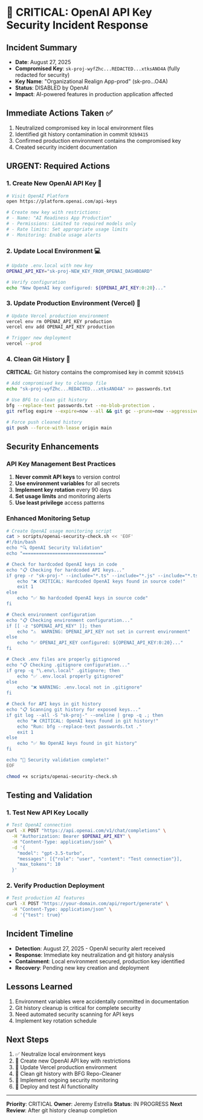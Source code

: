 # 🚨 CRITICAL: OpenAI API Key Security Incident Response

## Incident Summary
- **Date**: August 27, 2025
- **Compromised Key**: `sk-proj-wyfZhc...REDACTED...xtksANO4A` (fully redacted for security)
- **Key Name**: "Organizational Realign App-prod" (sk-pro...O4A)
- **Status**: DISABLED by OpenAI
- **Impact**: AI-powered features in production application affected

## Immediate Actions Taken ✅
1. Neutralized compromised key in local environment files
2. Identified git history contamination in commit `92b9415`
3. Confirmed production environment contains the compromised key
4. Created security incident documentation

## URGENT: Required Actions

### 1. Create New OpenAI API Key 🔑
```bash
# Visit OpenAI Platform
open https://platform.openai.com/api-keys

# Create new key with restrictions:
# - Name: "AI Readiness App Production"
# - Permissions: Limited to required models only
# - Rate limits: Set appropriate usage limits
# - Monitoring: Enable usage alerts
```

### 2. Update Local Environment 💻
```bash
# Update .env.local with new key
OPENAI_API_KEY="sk-proj-NEW_KEY_FROM_OPENAI_DASHBOARD"

# Verify configuration
echo "New OpenAI key configured: ${OPENAI_API_KEY:0:20}..."
```

### 3. Update Production Environment (Vercel) 🚀
```bash
# Update Vercel production environment
vercel env rm OPENAI_API_KEY production
vercel env add OPENAI_API_KEY production

# Trigger new deployment
vercel --prod
```

### 4. Clean Git History 🧹
**CRITICAL**: Git history contains the compromised key in commit `92b9415`

```bash
# Add compromised key to cleanup file
echo "sk-proj-wyfZhc...REDACTED...xtksANO4A" >> passwords.txt

# Use BFG to clean git history
bfg --replace-text passwords.txt --no-blob-protection .
git reflog expire --expire=now --all && git gc --prune=now --aggressive

# Force push cleaned history
git push --force-with-lease origin main
```

## Security Enhancements

### API Key Management Best Practices
1. **Never commit API keys** to version control
2. **Use environment variables** for all secrets
3. **Implement key rotation** every 90 days
4. **Set usage limits** and monitoring alerts
5. **Use least privilege** access patterns

### Enhanced Monitoring Setup
```bash
# Create OpenAI usage monitoring script
cat > scripts/openai-security-check.sh << 'EOF'
#!/bin/bash
echo "🔍 OpenAI Security Validation"
echo "=============================="

# Check for hardcoded OpenAI keys in code
echo "📋 Checking for hardcoded API keys..."
if grep -r "sk-proj-" --include="*.ts" --include="*.js" --include="*.tsx" --include="*.jsx" app/ lib/ components/ 2>/dev/null; then
    echo "❌ CRITICAL: Hardcoded OpenAI keys found in source code!"
    exit 1
else
    echo "✅ No hardcoded OpenAI keys in source code"
fi

# Check environment configuration
echo "📋 Checking environment configuration..."
if [[ -z "$OPENAI_API_KEY" ]]; then
    echo "⚠️  WARNING: OPENAI_API_KEY not set in current environment"
else
    echo "✅ OPENAI_API_KEY configured: ${OPENAI_API_KEY:0:20}..."
fi

# Check .env files are properly gitignored
echo "📋 Checking .gitignore configuration..."
if grep -q "\.env\.local" .gitignore; then
    echo "✅ .env.local properly gitignored"
else
    echo "❌ WARNING: .env.local not in .gitignore"
fi

# Check for API keys in git history
echo "📋 Scanning git history for exposed keys..."
if git log --all -S "sk-proj-" --oneline | grep -q .; then
    echo "❌ CRITICAL: OpenAI keys found in git history!"
    echo "Run: bfg --replace-text passwords.txt ."
    exit 1
else
    echo "✅ No OpenAI keys found in git history"
fi

echo "🎉 Security validation complete!"
EOF

chmod +x scripts/openai-security-check.sh
```

## Testing and Validation

### 1. Test New API Key Locally
```bash
# Test OpenAI connection
curl -X POST "https://api.openai.com/v1/chat/completions" \
  -H "Authorization: Bearer $OPENAI_API_KEY" \
  -H "Content-Type: application/json" \
  -d '{
    "model": "gpt-3.5-turbo",
    "messages": [{"role": "user", "content": "Test connection"}],
    "max_tokens": 10
  }'
```

### 2. Verify Production Deployment
```bash
# Test production AI features
curl -X POST "https://your-domain.com/api/report/generate" \
  -H "Content-Type: application/json" \
  -d '{"test": true}'
```

## Incident Timeline
- **Detection**: August 27, 2025 - OpenAI security alert received
- **Response**: Immediate key neutralization and git history analysis
- **Containment**: Local environment secured, production key identified
- **Recovery**: Pending new key creation and deployment

## Lessons Learned
1. Environment variables were accidentally committed in documentation
2. Git history cleanup is critical for complete security
3. Need automated security scanning for API keys
4. Implement key rotation schedule

## Next Steps
1. ✅ Neutralize local environment keys
2. 🔄 Create new OpenAI API key with restrictions
3. 🔄 Update Vercel production environment
4. 🔄 Clean git history with BFG Repo-Cleaner
5. 🔄 Implement ongoing security monitoring
6. 🔄 Deploy and test AI functionality

---
**Priority**: CRITICAL
**Owner**: Jeremy Estrella
**Status**: IN PROGRESS
**Next Review**: After git history cleanup completion
